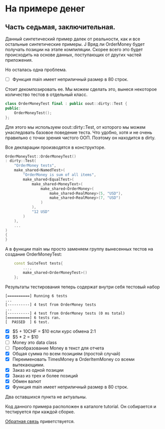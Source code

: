 # На примере денег

## Часть седьмая, заключительная.

Данный синтетический пример далек от реальности, как и все остальные синтетические примеры. J
Вряд ли OrderMoney будет получать позиции на этапе компиляции.
Скорее всего это будет происходить на основе данных, поступающих от других частей приложения.

Но осталась одна проблема.
- [ ] Функция main имеет неприличный размер в 80 строк.

Стоит декомпозировать ее.
Мы можем сделать это, вынеся некоторое количество тестов в отдельный класс.

```c++
class OrderMoneyTest final : public oout::dirty::Test {
public:
	OrderMoneyTest();
};
```

Для этого мы используем oout::dirty::Test, от которого мы можем унаследовать базовое поведение теста. Что удобно, хотя и не очень правильно с точки зрения чистого ООП. Поэтому он находится в dirty.

Все декларации производятся в конструкторе.

```c++
OrderMoneyTest::OrderMoneyTest()
: dirty::Test(
	"OrderMoney tests",
	make_shared<NamedTest>(
		"OrderMoney is sum of all items",
		make_shared<EqualTest>(
			make_shared<MoneyText>(
				make_shared<OrderMoney>(
					make_shared<RealMoney>(5, "USD"),
					make_shared<RealMoney>(7, "USD")
				)
			),
			"12 USD"
		)
	),
	...
)
{
}
```

А в функции main мы просто заменяем группу вынесенных тестов на создание OrderMoneyTest:

```c++
	const SuiteTest tests{
		...,
		make_shared<OrderMoneyTest>()
	};
```

Результаты тестирования теперь содержат внутри себя тестовый набор
```
[==========] Running 6 tests
...
[----------] 4 test from OrderMoney tests
...
[----------] 4 test from OrderMoney tests (0 ms total)
[==========] 6 tests ran.
[  PASSED  ] 6 test.
```

- [x] $5 + 10CHF = $10 если курс обмена 2:1
- [x] $5 * 2 = $10
- [ ] Money это data class
- [ ] Преобразование Money в текст для отчета
- [x] Общая сумма по всем позициям (простой случай)
- [x] Переименовать TimesMoney в OrderItemMoney со всеми вытекающими.
- [x] Заказ из одной позиции
- [x] Заказ из трех и более позиций
- [x] Обмен валют
- [x] Функция main имеет неприличный размер в 80 строк.

Два оставшихся пункта не актуальны.

Код данного примера расположен в каталоге tutorial.
Он собирается и тестируется при каждой сборке.

[Обратная связь](README.md#contributing) приветствуется.
